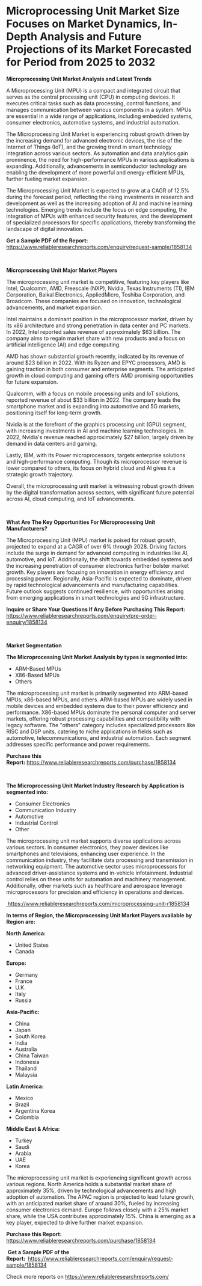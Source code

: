 <p><h1>Microprocessing Unit Market Size Focuses on Market Dynamics, In-Depth Analysis and Future Projections of its Market Forecasted for Period from 2025 to 2032</h1></p><p><strong>Microprocessing Unit Market Analysis and Latest Trends</strong></p>
<p><p>A Microprocessing Unit (MPU) is a compact and integrated circuit that serves as the central processing unit (CPU) in computing devices. It executes critical tasks such as data processing, control functions, and manages communication between various components in a system. MPUs are essential in a wide range of applications, including embedded systems, consumer electronics, automotive systems, and industrial automation.</p><p>The Microprocessing Unit Market is experiencing robust growth driven by the increasing demand for advanced electronic devices, the rise of the Internet of Things (IoT), and the growing trend in smart technology integration across various sectors. As automation and data analytics gain prominence, the need for high-performance MPUs in various applications is expanding. Additionally, advancements in semiconductor technology are enabling the development of more powerful and energy-efficient MPUs, further fueling market expansion.</p><p>The Microprocessing Unit Market is expected to grow at a CAGR of 12.5% during the forecast period, reflecting the rising investments in research and development as well as the increasing adoption of AI and machine learning technologies. Emerging trends include the focus on edge computing, the integration of MPUs with enhanced security features, and the development of specialized processors for specific applications, thereby transforming the landscape of digital innovation.</p></p>
<p><strong>Get a Sample PDF of the Report:&nbsp;</strong> <a href="https://www.reliableresearchreports.com/enquiry/request-sample/1858134?utm_campaign=3325&utm_medium=2&utm_source=Github&utm_content=ia&utm_term=06042025&utm_id=microprocessing-unit">https://www.reliableresearchreports.com/enquiry/request-sample/1858134</a></p>
<p>&nbsp;</p>
<p><strong>Microprocessing Unit Major Market Players</strong></p>
<p><p>The microprocessing unit market is competitive, featuring key players like Intel, Qualcomm, AMD, Freescale (NXP), Nvidia, Texas Instruments (TI), IBM Corporation, Baikal Electronics, AppliedMicro, Toshiba Corporation, and Broadcom. These companies are focused on innovation, technological advancements, and market expansion.</p><p>Intel maintains a dominant position in the microprocessor market, driven by its x86 architecture and strong penetration in data center and PC markets. In 2022, Intel reported sales revenue of approximately $63 billion. The company aims to regain market share with new products and a focus on artificial intelligence (AI) and edge computing.</p><p>AMD has shown substantial growth recently, indicated by its revenue of around $23 billion in 2022. With its Ryzen and EPYC processors, AMD is gaining traction in both consumer and enterprise segments. The anticipated growth in cloud computing and gaming offers AMD promising opportunities for future expansion.</p><p>Qualcomm, with a focus on mobile processing units and IoT solutions, reported revenue of about $33 billion in 2022. The company leads the smartphone market and is expanding into automotive and 5G markets, positioning itself for long-term growth.</p><p>Nvidia is at the forefront of the graphics processing unit (GPU) segment, with increasing investments in AI and machine learning technologies. In 2022, Nvidia's revenue reached approximately $27 billion, largely driven by demand in data centers and gaming.</p><p>Lastly, IBM, with its Power microprocessors, targets enterprise solutions and high-performance computing. Though its microprocessor revenue is lower compared to others, its focus on hybrid cloud and AI gives it a strategic growth trajectory.</p><p>Overall, the microprocessing unit market is witnessing robust growth driven by the digital transformation across sectors, with significant future potential across AI, cloud computing, and IoT advancements.</p></p>
<p>&nbsp;</p>
<p><strong>What Are The Key Opportunities For Microprocessing Unit Manufacturers?</strong></p>
<p><p>The Microprocessing Unit (MPU) market is poised for robust growth, projected to expand at a CAGR of over 6% through 2028. Driving factors include the surge in demand for advanced computing in industries like AI, automotive, and IoT. Additionally, the shift towards embedded systems and the increasing penetration of consumer electronics further bolster market growth. Key players are focusing on innovation in energy efficiency and processing power. Regionally, Asia-Pacific is expected to dominate, driven by rapid technological advancements and manufacturing capabilities. Future outlook suggests continued resilience, with opportunities arising from emerging applications in smart technologies and 5G infrastructure.</p></p>
<p><strong>Inquire or Share Your Questions If Any Before Purchasing This Report:</strong> <a href="https://www.reliableresearchreports.com/enquiry/pre-order-enquiry/1858134?utm_campaign=3325&utm_medium=2&utm_source=Github&utm_content=ia&utm_term=06042025&utm_id=microprocessing-unit">https://www.reliableresearchreports.com/enquiry/pre-order-enquiry/1858134</a></p>
<p>&nbsp;</p>
<p><strong>Market Segmentation</strong></p>
<p><strong>The Microprocessing Unit Market Analysis by types is segmented into:</strong></p>
<p><ul><li>ARM-Based MPUs</li><li>X86-Based MPUs</li><li>Others</li></ul></p>
<p><p>The microprocessing unit market is primarily segmented into ARM-based MPUs, x86-based MPUs, and others. ARM-based MPUs are widely used in mobile devices and embedded systems due to their power efficiency and performance. X86-based MPUs dominate the personal computer and server markets, offering robust processing capabilities and compatibility with legacy software. The "others" category includes specialized processors like RISC and DSP units, catering to niche applications in fields such as automotive, telecommunications, and industrial automation. Each segment addresses specific performance and power requirements.</p></p>
<p><strong>Purchase this Report:&nbsp;</strong><a href="https://www.reliableresearchreports.com/purchase/1858134?utm_campaign=3325&utm_medium=2&utm_source=Github&utm_content=ia&utm_term=06042025&utm_id=microprocessing-unit">https://www.reliableresearchreports.com/purchase/1858134</a></p>
<p>&nbsp;</p>
<p><strong>The Microprocessing Unit Market Industry Research by Application is segmented into:</strong></p>
<p><ul><li>Consumer Electronics</li><li>Communication Industry</li><li>Automotive</li><li>Industrial Control</li><li>Other</li></ul></p>
<p><p>The microprocessing unit market supports diverse applications across various sectors. In consumer electronics, they power devices like smartphones and televisions, enhancing user experience. In the communication industry, they facilitate data processing and transmission in networking equipment. The automotive sector uses microprocessors for advanced driver-assistance systems and in-vehicle infotainment. Industrial control relies on these units for automation and machinery management. Additionally, other markets such as healthcare and aerospace leverage microprocessors for precision and efficiency in operations and devices.</p></p>
<p><a href="https://www.reliableresearchreports.com/microprocessing-unit-r1858134?utm_campaign=3325&utm_medium=2&utm_source=Github&utm_content=ia&utm_term=06042025&utm_id=microprocessing-unit">&nbsp;https://www.reliableresearchreports.com/microprocessing-unit-r1858134</a></p>
<p><strong>In terms of Region, the Microprocessing Unit Market Players available by Region are:</strong></p>
<p>
    <p> <strong> North America: </strong>
        <ul>
            <li>United States</li>
            <li>Canada</li>
        </ul>
        </p> 
    <p> <strong> Europe: </strong>
        <ul>
            <li>Germany</li>
            <li>France</li>
            <li>U.K.</li>
            <li>Italy</li>
            <li>Russia</li>
        </ul>
        </p> 
    <p> <strong> Asia-Pacific: </strong>
        <ul>
            <li>China</li>
            <li>Japan</li>
            <li>South Korea</li>
            <li>India</li>
            <li>Australia</li>
            <li>China Taiwan</li>
            <li>Indonesia</li>
            <li>Thailand</li>
            <li>Malaysia</li>
        </ul>
        </p> 
    <p> <strong> Latin America: </strong>
        <ul>
            <li>Mexico</li>
            <li>Brazil</li>
            <li>Argentina Korea</li>
            <li>Colombia</li>
        </ul>
        </p> 
    <p> <strong> Middle East & Africa: </strong>
        <ul>
            <li>Turkey</li>
            <li>Saudi</li>
            <li>Arabia</li>
            <li>UAE</li>
            <li>Korea</li>
        </ul>
    </p>
    </p>
<p><p>The microprocessing unit market is experiencing significant growth across various regions. North America holds a substantial market share of approximately 35%, driven by technological advancements and high adoption of automation. The APAC region is projected to lead future growth, with an anticipated market share of around 30%, fueled by increasing consumer electronics demand. Europe follows closely with a 25% market share, while the USA contributes approximately 15%. China is emerging as a key player, expected to drive further market expansion.</p></p>
<p><strong>Purchase this Report: </strong><a href="https://www.reliableresearchreports.com/purchase/1858134?utm_campaign=3325&utm_medium=2&utm_source=Github&utm_content=ia&utm_term=06042025&utm_id=microprocessing-unit">https://www.reliableresearchreports.com/purchase/1858134</a></p>
<p>&nbsp;<strong>Get a Sample PDF of the Report:&nbsp;&nbsp;</strong><a href="https://www.reliableresearchreports.com/enquiry/request-sample/1858134?utm_campaign=3325&utm_medium=2&utm_source=Github&utm_content=ia&utm_term=06042025&utm_id=microprocessing-unit">https://www.reliableresearchreports.com/enquiry/request-sample/1858134</a></p>
<p><strong></strong></p>
<p>Check more reports on <a href="https://www.reliableresearchreports.com/?utm_campaign=3325&utm_medium=2&utm_source=Github&utm_content=ia&utm_term=06042025&utm_id=microprocessing-unit">https://www.reliableresearchreports.com/</a></p>